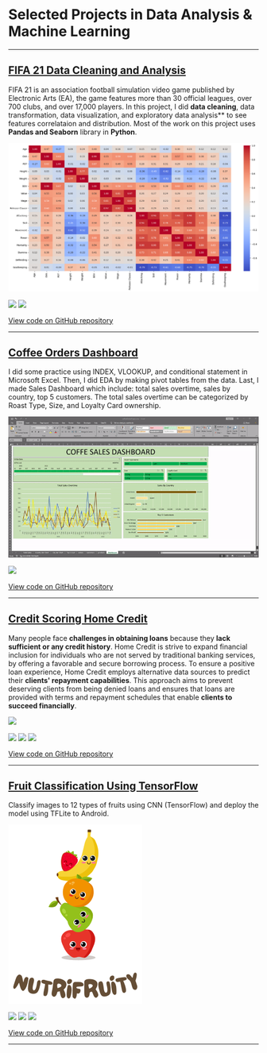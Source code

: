 # Selected Projects in Data Analysis & Machine Learning

---

## [FIFA 21 Data Cleaning and Analysis](https://github.com/akbaradie/fifa21-cleaning-EDA)
FIFA 21 is an association football simulation video game published by Electronic Arts (EA), the game features more than 30 official leagues, over 700 clubs, and over 17,000 players. In this project, I did **data cleaning**, data transformation, data visualization, and exploratory data analysis** to see features correlataion and distribution. Most of the work on this project uses **Pandas and Seaborn** library in **Python**.

<img src="images/Fifa21_corr.png?raw=true"/>

[![](https://img.shields.io/badge/Python-white?logo=Python)](#) [![](https://img.shields.io/badge/Jupyter-white?logo=Jupyter)](#)

[View code on GitHub repository](https://github.com/akbaradie/fifa21-cleaning-EDA)

---

## [Coffee Orders Dashboard](https://github.com/akbaradie/cofee-dashboard)
I did some practice using INDEX, VLOOKUP, and conditional statement in Microsoft Excel. Then, I did EDA by making pivot tables from the data. Last, I made Sales Dashboard which include: total sales overtime, sales by country, top 5 customers. The total sales overtime can be categorized by Roast Type, Size, and Loyalty Card ownership.

<img src="images/coffee-demo.gif?raw=true"/>

[![](https://img.shields.io/badge/Microsoft_Excel-217346?logo=microsoft-excel)](#)

[View code on GitHub repository](https://github.com/akbaradie/cofee-dashboard)

---

## [Credit Scoring Home Credit](https://github.com/akbaradie/home-credit-scoring)
Many people  face **challenges in obtaining loans** because they **lack sufficient or any credit history**. Home Credit is strive to expand financial inclusion for individuals who are not served by traditional banking services, by offering a favorable and secure borrowing process. To ensure a positive loan experience, Home Credit employs alternative data sources to predict their **clients' repayment capabilities**. This approach aims to prevent deserving clients from being denied loans and ensures that loans are provided with terms and repayment schedules that enable **clients to succeed financially**.

<img src="https://logowik.com/content/uploads/images/home-credit706.logowik.com.webp"/>

[![](https://img.shields.io/badge/Python-white?logo=Python)](#) [![](https://img.shields.io/badge/Jupyter-white?logo=Jupyter)](#) [![](https://img.shields.io/badge/TensorFlow-white?logo=tensorflow)](#)

[View code on GitHub repository](https://github.com/akbaradie/home-credit-scoring)

---

## [Fruit Classification Using TensorFlow](https://github.com/C23-PS045/NutriFruity)
Classify images to 12 types of fruits using CNN (TensorFlow) and deploy the model using TFLite to Android.

<img src="images/NutriFruity-logo.png?raw=true"/>

[![](https://img.shields.io/badge/Python-white?logo=Python)](#) [![](https://img.shields.io/badge/Jupyter-white?logo=Jupyter)](#) [![](https://img.shields.io/badge/TensorFlow-white?logo=tensorflow)](#)

[View code on GitHub repository](https://github.com/C23-PS045/NutriFruity)

---
